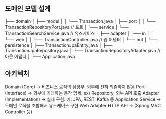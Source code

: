 ## 도메인 모델 설계
├── domain
│   ├── model
│   │   └── Transaction.java
│   ├── port
│   │   └── TransactionRepositoryPort.java   // 포트
│   └── service
│       └── TransactionSearchService.java    // 유스케이스
│
├── adapter
│   ├── in
│   │   └── web
│   │       └── TransactionController.java    // 웹 어댑터
│   └── out
│       └── persistence
│           ├── TransactionJpaEntity.java
│           ├── TransactionJpaRepository.java
│           └── TransactionRepositoryAdapter.java  // 아웃 어댑터
│
└── Application.java

## 아키텍처
Domain (Core) -> 비즈니스 로직의 심장부. 외부에 전혀 의존하지 않음
Port (Interface) -> 외부에 기대하는 동작 명세. ex) Repository, 외부 API 호출
Adapter (Implementation) -> 실제 구현. 예: JPA, REST, Kafka 등
Application Service -> 도메인 로직을 조합해서 유스케이스 구현
Web Adapter HTTP API -> (Spring MVC Controller 등)